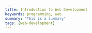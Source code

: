 ```yaml
---
title: Introduction to Web Development
keywords: programming, web
summary: "This is a summary"
tags: [web-development]
---
```

